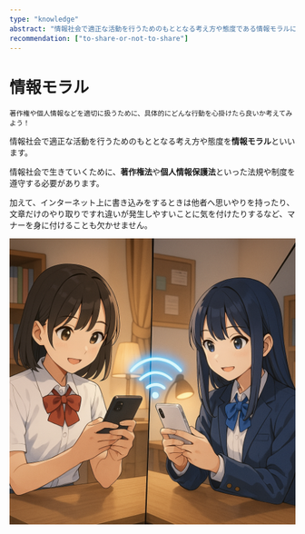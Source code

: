 ```yaml
---
type: "knowledge"
abstract: "情報社会で適正な活動を行うためのもととなる考え方や態度である情報モラルについて学びます。"
recommendation: ["to-share-or-not-to-share"]
---
```


# 情報モラル

```:dialog:right:teacher1:normal
著作権や個人情報などを適切に扱うために、具体的にどんな行動を心掛けたら良いか考えてみよう！
```

情報社会で適正な活動を行うためのもととなる考え方や態度を**情報モラル**といいます。

情報社会で生きていくために、**著作権法**や**個人情報保護法**といった法規や制度を遵守する必要があります。

加えて、インターネット上に書き込みをするときは他者へ思いやりを持ったり、文章だけのやり取りですれ違いが発生しやすいことに気を付けたりするなど、マナーを身に付けることも欠かせません。

![遠くにいる人と顔を合わせずにコミュニケーションが取れるのは便利な半面注意も必要です](/h30-informatics1/1-information-society-b/illustrations/remote-communication.png)
